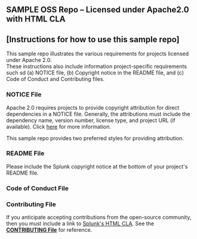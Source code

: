 ## SAMPLE OSS Repo – Licensed under Apache2.0 with HTML CLA

## [Instructions for how to use this sample repo]

This sample repo illustrates the various requirements for projects licensed under Apache 2.0.  
These instructions also include information project-specific requirements such sd (a) NOTICE file, 
(b) Copyright notice in the README file, and (c) Code of Conduct and Contributing files.

### NOTICE File

Apache 2.0 requires projects to provide copyright attribution for direct dependencies in a NOTICE file.  Generally, the attributions must include the dependency name, version number, license type, and project URL (if available). Click [here](https://infra.apache.org/licensing-howto.html)
for more information.

This sample repo provides two preferred styles for providing attribution.

### README File

Please include the Splunk copyright notice at the bottom of your project's README file.

### Code of Conduct File

### Contributing File

If you anticipate accepting contributions from the open-source community, then you must include a link to [Splunk's HTML CLA](https://www.splunk.com/en_us/form/contributions.html).  See the [**CONTRIBUTING File**](https://github.com/mbunda-splunk/SAMPLE-OSS-Repo-Apache2.0-with-HTML-CLA/blob/main/CONTRIBUTING.md) for reference.
